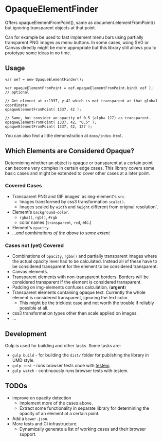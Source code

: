 # OpaqueElementFinder

Offers opaqueElementFromPoint(), same as document.elementFromPoint() but ignoring transparent objects at that point.

Can for example be used to fast implement menu bars using partially transparent PNG images as menu buttons.
In some cases, using SVG or Canvas directly might be more appropriate but this library still allows you to prototype some ideas in no time. 

## Usage

```
var oef = new OpaqueElementFinder();

var opaqueElementFromPoint = oef.opaqueElementFromPoint.bind( oef ); // optional

// Get element at x:1337, y:42 which is not transparent at that global coordinate: 
opaqueElementFromPoint( 1337, 42 );

// Same, but consider an opacity of 0.5 (alpha 127) as transparent.
opaqueElementFromPoint( 1337, 42, "0.5" );
opaqueElementFromPoint( 1337, 42, 127 );
```

You can also find a little demonstration at `demo/index.html`.

## Which Elements are Considered Opaque?

Determining whether an object is opaque or transparent at a certain point can become very complex in certain edge cases.
This library covers some basic cases and might be extended to cover other cases at a later point.

### Covered Cases
* Transparent PNG and GIF images' as img-element's `src`.
    * Images transformed by css3 transformation `scale()`.
    * Images scaled by `width` and `height` different from original resolution`.
* Element's `background-color`.
    * `rgba()`, `rgb()`, `#rgb`
    * color names (`transparent`, `red`, etc.)
* Element's `opacity`.
* *...and combinations of the above to some extent*

### Cases not (yet) Covered
* Combinations of `opacity`, `rgba()` and partially transparent images where the actual opacity level had to be calculated. Instead all of these have to be considered transparent for the element to be considered transparent.
* Canvas elements.
* Transparent elements with non-transparent borders. Borders will be considered transparent if the element is considered transparent.
* Padding on img-elements confuses calculation. (**urgent**)
* Transparent elements containing opaque text. Currently the whole element is considered transparent, ignoring the text color.
    * This might be the trickiest case and not worth the trouble if reliably possible at all.
* css3 transformation types other than scale applied on images.
* ...

## Development
Gulp is used for building and other tasks. Some tasks are:
* `gulp build` - for building the `dist/` folder for publishing the library in UMD style.
* `gulp test` - runs browser tests once with [testem](https://github.com/airportyh/testem).
* `gulp watch` - continuously runs browser tests with testem.

## TODOs
* Improve on opacity detection
    * Implement more of the cases above.
    * Extract some functionality in separate library for determining the opacity of an element at a certain point.
* Add a `bower.json`.
* More tests and CI infrastructure.
    * Dynamically generate a list of working cases and their browser support.
